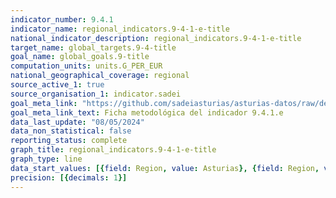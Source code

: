 ```yaml
---
indicator_number: 9.4.1
indicator_name: regional_indicators.9-4-1-e-title
national_indicator_description: regional_indicators.9-4-1-e-title
target_name: global_targets.9-4-title
goal_name: global_goals.9-title
computation_units: units.G_PER_EUR
national_geographical_coverage: regional
source_active_1: true
source_organisation_1: indicator.sadei
goal_meta_link: "https://github.com/sadeiasturias/asturias-datos/raw/develop/descargas/metodologia/9.4.1.e.pdf"
goal_meta_link_text: Ficha metodológica del indicador 9.4.1.e
data_last_update: "08/05/2024"
data_non_statistical: false
reporting_status: complete
graph_title: regional_indicators.9-4-1-e-title
graph_type: line
data_start_values: [{field: Region, value: Asturias}, {field: Region, value: España}]
precision: [{decimals: 1}]
---
```

